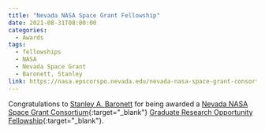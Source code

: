 ```yaml
---
title: "Nevada NASA Space Grant Fellowship"
date: 2021-08-31T08:00:00
categories:
  - Awards
tags:
  - fellowships
  - NASA
  - Nevada Space Grant
  - Baronett, Stanley
link: https://nasa.epscorspo.nevada.edu/nevada-nasa-space-grant-consortium/about/current-student-awards/
---
```


Congratulations to [Stanley A. Baronett](/team/baronett-stanley/) for being awarded a [Nevada NASA Space Grant Consortium](https://nasa.epscorspo.nevada.edu/nevada-nasa-space-grant-consortium/){:target="_blank"} [Graduate Research Opportunity Fellowship](https://nasa.epscorspo.nevada.edu/nevada-nasa-space-grant-consortium/about/current-student-awards/){:target="_blank"}.
